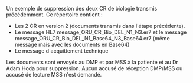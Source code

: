 Un exemple de suppression des deux CR de biologie transmis précédemment. Ce répertoire contient :
- Les 2 CR en version 2 (documents transmis dans l'étape précédente).
- Le message HL7 message_ORU_CR_Bio_DEL_N1_N3.er7 et le message message_ORU_CR_Bio_DEL_N1_Base64_N3_Base64.er7 (même message mais avec les documents en Base64)
- Le message d'acquittement technique

Les documents sont envoyés au DMP et par MSS à la patiente et au Dr Adam Hoda pour suppression. Aucun accusé de réception DMP/MSS ou accusé de lecture MSS n'est demandé.
